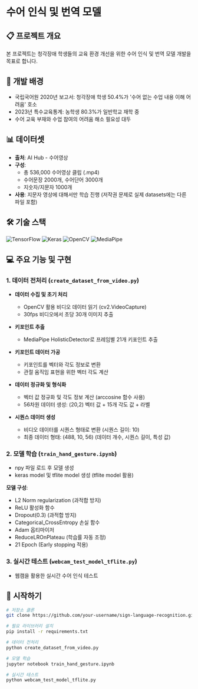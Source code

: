 # 수어 인식 및 번역 모델

## 📋 프로젝트 개요

본 프로젝트는 청각장애 학생들의 교육 환경 개선을 위한 수어 인식 및 번역 모델 개발을 목표로 합니다.

## 🎯 개발 배경

- 국립국어원 2020년 보고서: 청각장애 학생 50.4%가 '수어 없는 수업 내용 이해 어려움' 호소
- 2023년 특수교육통계: 농학생 80.3%가 일반학교 재학 중
- 수어 교육 부재와 수업 참여의 어려움 해소 필요성 대두

## 📊 데이터셋

- **출처**: AI Hub - 수어영상
- **구성**:
  - 총 536,000 수어영상 클립 (.mp4)
  - 수어문장 2000개, 수어단어 3000개
  - 지숫자/지문자 1000개
- **사용**: 지문자 영상에 대해서만 학습 진행
  (저작권 문제로 실제 datasets에는 다른 파일 포함)

## 🛠 기술 스택

![TensorFlow](https://img.shields.io/badge/TensorFlow-%23FF6F00.svg?style=for-the-badge&logo=TensorFlow&logoColor=white)
![Keras](https://img.shields.io/badge/Keras-%23D00000.svg?style=for-the-badge&logo=Keras&logoColor=white)
![OpenCV](https://img.shields.io/badge/opencv-%23white.svg?style=for-the-badge&logo=opencv&logoColor=white)
![MediaPipe](https://img.shields.io/badge/MediaPipe-0F9D58?style=for-the-badge&logo=Google&logoColor=white)

## 💻 주요 기능 및 구현

### 1. 데이터 전처리 (`create_dataset_from_video.py`)

- **데이터 수집 및 초기 처리**
  - OpenCV 활용 비디오 데이터 읽기 (cv2.VideoCapture)
  - 30fps 비디오에서 초당 30개 이미지 추출

- **키포인트 추출**
  - MediaPipe HolisticDetector로 프레임별 21개 키포인트 추출

- **키포인트 데이터 가공**
  - 키포인트를 벡터와 각도 정보로 변환
  - 관절 움직임 표현을 위한 벡터 각도 계산

- **데이터 정규화 및 형식화**
  - 벡터 값 정규화 및 각도 정보 계산 (arccosine 함수 사용)
  - 56차원 데이터 생성: (20,2) 벡터 값 + 15개 각도 값 + 라벨

- **시퀀스 데이터 생성**
  - 비디오 데이터를 시퀀스 형태로 변환 (시퀀스 길이: 10)
  - 최종 데이터 형태: (488, 10, 56) (데이터 개수, 시퀀스 길이, 특성 값)

### 2. 모델 학습 (`train_hand_gesture.ipynb`)

- npy 파일 로드 후 모델 생성
- keras model 및 tflite model 생성 (tflite model 활용)

**모델 구성**:
- L2 Norm regularization (과적합 방지)
- ReLU 활성화 함수
- Dropout(0.3) (과적합 방지)
- Categorical_CrossEntropy 손실 함수
- Adam 옵티마이저
- ReduceLROnPlateau (학습률 자동 조정)
- 21 Epoch (Early stopping 적용)

### 3. 실시간 테스트 (`webcam_test_model_tflite.py`)

- 웹캠을 활용한 실시간 수어 인식 테스트

## 🚀 시작하기

```bash
# 저장소 클론
git clone https://github.com/your-username/sign-language-recognition.git

# 필요 라이브러리 설치
pip install -r requirements.txt

# 데이터 전처리
python create_dataset_from_video.py

# 모델 학습
jupyter notebook train_hand_gesture.ipynb

# 실시간 테스트
python webcam_test_model_tflite.py
```

